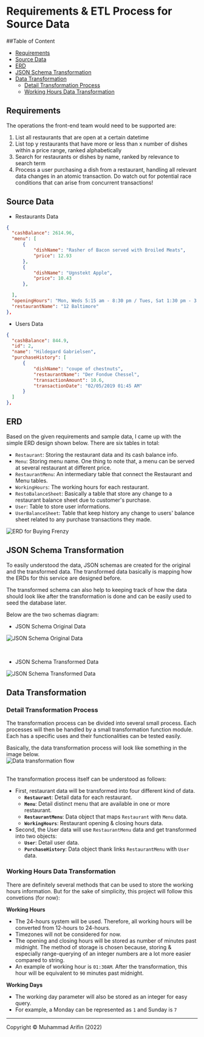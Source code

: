 # Requirements & ETL Process for Source Data

##Table of Content

- [Requirements](#requirements)
- [Source Data](#source-data)
- [ERD](#erd)
- [JSON Schema Transformation](#json-schema-transformation)
- [Data Transformation](#data-transformation)
  - [Detail Transformation Process](#detail-transformation-process)
  - [Working Hours Data Transformation](#working-hours-data-transformation)

## Requirements

The operations the front-end team would need to be supported are:

1. List all restaurants that are open at a certain datetime
2. List top y restaurants that have more or less than x number of dishes within a price range, ranked alphabetically
3. Search for restaurants or dishes by name, ranked by relevance to search term
4. Process a user purchasing a dish from a restaurant, handling all relevant data changes in an atomic transaction. Do watch out for potential race conditions that can arise from concurrent transactions!

## Source Data

- Restaurants Data

```json
{
  "cashBalance": 2614.96,
  "menu": [
      {
          "dishName": "Rasher of Bacon served with Broiled Meats",
          "price": 12.93
      },
      {
          "dishName": "Ugnstekt Apple",
          "price": 10.43
      },

  ],
  "openingHours": "Mon, Weds 5:15 am - 8:30 pm / Tues, Sat 1:30 pm - 3:45 pm / Thurs 7:45 am - 8:15 am / Fri 1:30 pm - 7 pm / Sun 12:45 pm - 6:15 pm",
  "restaurantName": "12 Baltimore"
},
```

- Users Data

```json
{
  "cashBalance": 844.9,
  "id": 2,
  "name": "Hildegard Gabrielsen",
  "purchaseHistory": [
      {
          "dishName": "coupe of chestnuts",
          "restaurantName": "Der Fondue Chessel",
          "transactionAmount": 10.6,
          "transactionDate": "02/05/2019 01:45 AM"
      }
  ]
},
```

## ERD

Based on the given requirements and sample data, I came up with the simple ERD design shown below. There are six tables in total:

- `Restaurant`: Storing the restaurant data and its cash balance info.
- `Menu`: Storing menu name. One thing to note that, a menu can be served at several restaurant at different price.
- `RestaurantMenu`: An intermediary table that connect the Restaurant and Menu tables.
- `WorkingHours`: The working hours for each restaurant.
- `RestoBalanceSheet`: Basically a table that store any change to a restaurant balance sheet due to customer's purchase.
- `User`: Table to store user informations.
- `UserBalanceSheet`: Table that keep history any change to users' balance sheet related to any purchase transactions they made.

![ERD for Buying Frenzy](./images/erd-buying-frenzy.png)

## JSON Schema Transformation

To easily understood the data, JSON schemas are created for the original and the transformed data. The transformed data basically is mapping how the ERDs for this service are designed before.

The transformed schema can also help to keeping track of how the data should look like after the transformation is done and can be easily used to seed the database later.

Below are the two schemas diagram:

- JSON Schema Original Data

![JSON Schema Original Data](./images/json-schema-original-data.png)

<br>

- JSON Schema Transformed Data

![JSON Schema Transformed Data](./images/json-schema-transformed-data.png)

## Data Transformation

### Detail Transformation Process

The transformation process can be divided into several small process. Each processes will then be handled by a small transformation function module. Each has a specific uses and their functionalities can be tested easily.

Basically, the data transformation process will look like something in the image below.
<br>
![Data transformation flow](./images/transformation-process.png)

<br>
The transformation process itself can be understood as follows:

- First, restaurant data will be transformed into four different kind of data.
  - **`Restaurant`**: Detail data for each restaurant.
  - **`Menu`**: Detail distinct menu that are available in one or more restaurant.
  - **`RestaurantMenu`**: Data object that maps `Restaurant` with `Menu` data.
  - **`WorkingHours`**: Restaurant opening & closing hours data.
- Second, the User data will use `RestaurantMenu` data and get transformed into two objects:
  - **`User`**: Detail user data.
  - **`PurchaseHistory`**: Data object thank links `RestaurantMenu` with `User` data.

### Working Hours Data Transformation

There are definitely several methods that can be used to store the working hours information. But for the sake of simplicity, this project will follow this convetions (for now):

**Working Hours**

- The 24-hours system will be used. Therefore, all working hours will be converted from 12-hours to 24-hours.
- Timezones will not be considered for now.
- The opening and closing hours will be stored as number of minutes past midnight. The method of storage is chosen because, storing & especially range-querying of an integer numbers are a lot more easier compared to string.
- An example of working hour is `01:30AM`. After the transformation, this hour will be equivalent to `90` minutes past midnight.

**Working Days**

- The working day parameter will also be stored as an integer for easy query.
- For example, a Monday can be represented as `1` and Sunday is `7`

<hr>

Copyright © Muhammad Arifin (2022)
